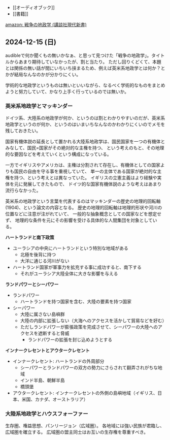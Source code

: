 - [[オーディオブック]]
- [[書籍]]


[amazon: 戦争の地政学 (講談社現代新書) ](https://amzn.to/3ZCACV1)

## 2024-12-15 (日)

audibleで何か聞くもの無いかなぁ、と思って見つけた「戦争の地政学」。タイトルからあまり期待していなかったが、割と当たり。
ただし回りくどくて、本題とは関係の無い話が間にいちいち挟まるため、例えば英米系地政学とは何か？とかが結局なんなのかが分かりにくい。

学術的な地政学というものは無いといいながら、なるべく学術的なものをまとめようと努力していて、かなり上手く行っているのでは無いか。

### 英米系地政学とマッキンダー

ドイツ系、大陸系の地政学が何か、というのは割とわかりやすいのだが、英米系地政学というのが何か、というのはいまいちなんなのかわかりにくいのでメモを残しておきたい。

国家有機体説の延長として置かれる大陸系地政学は、国民国家を一つの有機体とみなして、国民=国家がその絶対的な主権を持つ、
という考えのもと、その地理的な要因などを考えていくという構成になっている。

一方でイギリスやアメリカは、主権は分割されて存在し、有機体としての国家よりも国民の自由を守る事を重視していて、
単一の主体である国家が絶対的な主権を持つ、という考えとは異なっていた。
イギリスの立憲主義はより経験や実体を元に発展してきたもので、
ドイツ的な国家有機体説のような考えはあまり流行らなかった。

英米系の地政学という言葉を代表するのはマッキンダーの歴史の地理的回転軸(1904)、という論文の内容となる。
歴史の地理的回転軸は地理的形状や河川の位置などに注意が注がれていて、
一般的な抽象概念としての国家などを想定せず、
地理的な条件を元にその影響を受ける具体的な人間集団を対象としている。

**ハートランドと南下政策**

- ユーラシアの中央にハートランドという特別な地域がある
   - 北極を後背に持つ
   - 大洋に通じる河川がない
- ハートランド国家が軍事力を拡充する事に成功すると、南下する
   - それがユーラシア大陸全体に大きな影響を与える

**ランドパワーとシーパワー**

- ランドパワー
   - ハートランドを持つ国家を含む、大陸の要素を持つ国家
- シーパワー
   - 大陸に属さない島嶼群
   - 大陸の内部に拡張しない（大海へのアクセスを活かして貿易などを好む）
   - ただしランドパワーが膨張政策を完成させて、シーパワーの大陸へのアクセスを遮断すると脅威
      - ランドパワーの拡張を封じ込めようとする

**インナークレセントとアウタークレセント**

- インナークレセント: ハートランドの外周部分
   - シーパワーとランドパワーの双方の勢力にさらされて翻弄されがちな地域
   - インド半島、朝鮮半島
   - 橋頭堡
- アウタークレセント: インナークレセントの外側の島嶼地域（イギリス、日本、米国、カナダ、オーストラリア）

### 大陸系地政学とハウスフォーファー

生存圏、権益思想、パンリージョン（広域圏）。
各地域には強い民族が君臨し、広域圏を確立する。
広域圏の盟主同士はお互いの生存権を尊重すべき。